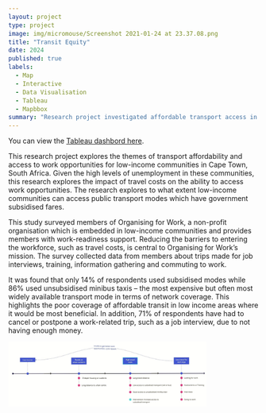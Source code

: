 ```yaml
---
layout: project
type: project
image: img/micromouse/Screenshot 2021-01-24 at 23.37.08.png
title: "Transit Equity"
date: 2024
published: true
labels:
  - Map
  - Interactive
  - Data Visualisation
  - Tableau
  - Mapbbox
summary: "Research project investigated affordable transport access in low-income areas."
---
```


You can view the [Tableau dashbord here](https://public.tableau.com/shared/FBPD7C3J3?:display_count=n&:origin=viz_share_link).

This research project explores the themes of transport affordability and access to work opportunities for low-income communities in Cape Town, South Africa. Given the high levels of unemployment in these communities, this research explores the impact of travel costs on the ability to access work opportunities. The research explores to what extent low-income communities can access public transport modes which have government subsidised fares.

This study surveyed members of Organising for Work, a non-profit organisation which is embedded in low-income communities and provides members with work-readiness support. Reducing the barriers to entering the workforce, such as travel costs, is central to Organising for Work’s mission. The survey collected data from members about trips made for job interviews, training, information gathering and commuting to work.

It was found that only 14% of respondents used subsidised modes while 86% used unsubsidised minibus taxis – the most expensive but often most widely available transport mode in terms of network coverage. This highlights the poor coverage of affordable transit in low income areas where it would be most beneficial. In addition, 71% of respondents have had to cancel or postpone a work-related trip, such as a job interview, due to not having enough money.

<div class="text-center p-4">
  <img width="400px" src="../img/transit_equity/Untitled - New frame.jpg" class="img-thumbnail" >
</div>


